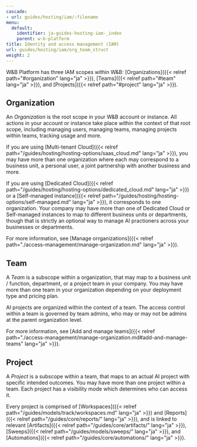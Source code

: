 ```yaml
---
cascade:
- url: guides/hosting/iam/:filename
menu:
  default:
    identifier: ja-guides-hosting-iam-_index
    parent: w-b-platform
title: Identity and access management (IAM)
url: guides/hosting/iam/org_team_struct
weight: 2
---
```


W&B Platform has three IAM scopes within W&B: [Organizations]({{< relref path="#organization" lang="ja" >}}), [Teams]({{< relref path="#team" lang="ja" >}}), and [Projects]({{< relref path="#project" lang="ja" >}}).

## Organization

An *Organization* is the root scope in your W&B account or instance. All actions in your account or instance take place within the context of that root scope, including managing users, managing teams, managing projects within teams, tracking usage and more.

If you are using [Multi-tenant Cloud]({{< relref path="/guides/hosting/hosting-options/saas_cloud.md" lang="ja" >}}), you may have more than one organization where each may correspond to a business unit, a personal user, a joint partnership with another business and more.

If you are using [Dedicated Cloud]({{< relref path="/guides/hosting/hosting-options/dedicated_cloud.md" lang="ja" >}}) or a [Self-managed instance]({{< relref path="/guides/hosting/hosting-options/self-managed.md" lang="ja" >}}), it corresponds to one organization. Your company may have more than one of Dedicated Cloud or Self-managed instances to map to different business units or departments, though that is strictly an optional way to manage AI practioners across your businesses or departments.

For more information, see [Manage orrganizations]({{< relref path="./access-management/manage-organization.md" lang="ja" >}}).

## Team

A *Team* is a subscope within a organization, that may map to a business unit / function, department, or a project team in your company. You may have more than one team in your organization depending on your deployment type and pricing plan.

AI projects are organized within the context of a team. The access control within a team is governed by team admins, who may or may not be admins at the parent organization level.

For more information, see [Add and manage teams]({{< relref path="./access-management/manage-organization.md#add-and-manage-teams" lang="ja" >}}).

## Project

A *Project* is a subscope within a team, that maps to an actual AI project with specific intended outcomes. You may have more than one project within a team. Each project has a visibility mode which determines who can access it.


Every project is comprised of [Workspaces]({{< relref path="/guides/models/track/workspaces.md" lang="ja" >}}) and [Reports]({{< relref path="/guides/core/reports/" lang="ja" >}}), and is linked to relevant [Artifacts]({{< relref path="/guides/core/artifacts/" lang="ja" >}}), [Sweeps]({{< relref path="/guides/models/sweeps/" lang="ja" >}}), and [Automations]({{< relref path="/guides/core/automations/" lang="ja" >}}).